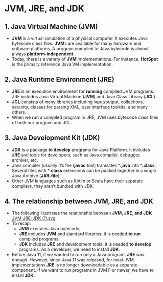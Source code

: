 # JVM, JRE, and JDK
## 1. Java Virtual Machine (JVM)
* **JVM** is a virtual simulation of a physical computer. It executes Java bytecode class files. **JVM**s are available for many hardware and software platforms. A program compiled to Java bytecode is almost always **platform-independent**.
* Today, there is a variety of **JVM** implementations. For instance, **HotSpot** is the primary reference Java VM implementation.

## 2. Java Runtime Environment (JRE)
* **JRE** is an execution environment for **running** compiled JVM programs. JRE includes Java Virtual Machine (**JVM**) and Java Class Library (**JCL**).
* **JCL** consists of many libraries including input/output, collections, security, classes for parsing XML, user interface toolkits, and many others.
* When we run a compiled program in JRE, JVM uses bytecode class files of both our program and JCL.

## 3. Java Development Kit (JDK)
* **JDK** is a package **to develop** programs for Java Platform. It includes **JRE** and tools for developers, such as Java compiler, debugger, archiver, etc.
* Java compiler (usually it’s the (**javac** tool) translates ***.java** into ***.class**. Several files with ***.class** extensions can be packed together in a single Java Archive (**JAR-file**).
* Other JVM languages such as Kotlin or Scala have their separate compilers, they aren’t bundled with JDK.

## 4. The relationship between JVM, JRE, and JDK
* The following illustrates the relationship between **JVM, JRE, and JDK**
<a href='(3)%20JVM,%20JRE,%20and%20JDK/JVM-JRE-JDK%20%20(1).svg'>JVM-JRE-JDK  (1).svg</a>
* To recap:
	* **JVM** executes Java bytecode;
	* **JRE** includes **JVM** and standard libraries: it is needed **to run** compiled programs;
	* **JDK** includes **JRE** and development tools: it is needed **to develop** programs. As a developer, we need to install **JDK**.
* Before Java 11, if we wanted to run only a Java program, **JRE** was enough. However, since Java 11 was released, for most JVM implementations **JRE** is no longer downloadable as a separate component. If we want to run programs in JVM11 or newer, we have to install **JDK**.
